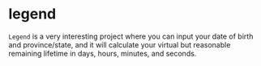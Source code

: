 # legend
`Legend` is a very interesting project where you can input your date of birth and province/state, and it will calculate your virtual but reasonable remaining lifetime in days, hours, minutes, and seconds.
